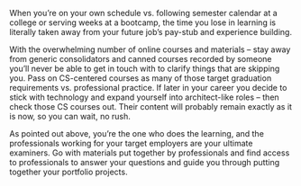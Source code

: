 When you’re on your own schedule vs. following semester calendar at a college or serving weeks at a bootcamp, the time you lose in learning is literally taken away from your future job’s pay-stub and experience building.

With the overwhelming number of online courses and materials – stay away from generic consolidators and canned courses recorded by someone you’ll never be able to get in touch with to clarify things that are skipping you. Pass on CS-centered courses as many of those target graduation requirements vs. professional practice. If later in your career you decide to stick with technology and expand yourself into architect-like roles – then check those CS courses out. Their content will probably remain exactly as it is now, so you can wait, no rush.

As pointed out above, you’re the one who does the learning, and the professionals working for your target employers are your ultimate examiners. Go with materials put together by professionals and find access to professionals to answer your questions and guide you through putting together your portfolio projects.